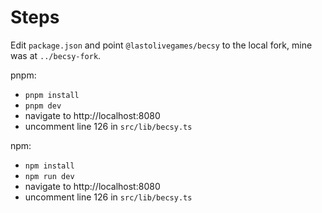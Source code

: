 # Steps

Edit `package.json` and point `@lastolivegames/becsy` to the local fork, mine was at `../becsy-fork`.

pnpm:
- `pnpm install`
- `pnpm dev`
- navigate to http://localhost:8080
- uncomment line 126 in `src/lib/becsy.ts`

npm:
- `npm install`
- `npm run dev`
- navigate to http://localhost:8080
- uncomment line 126 in `src/lib/becsy.ts`
